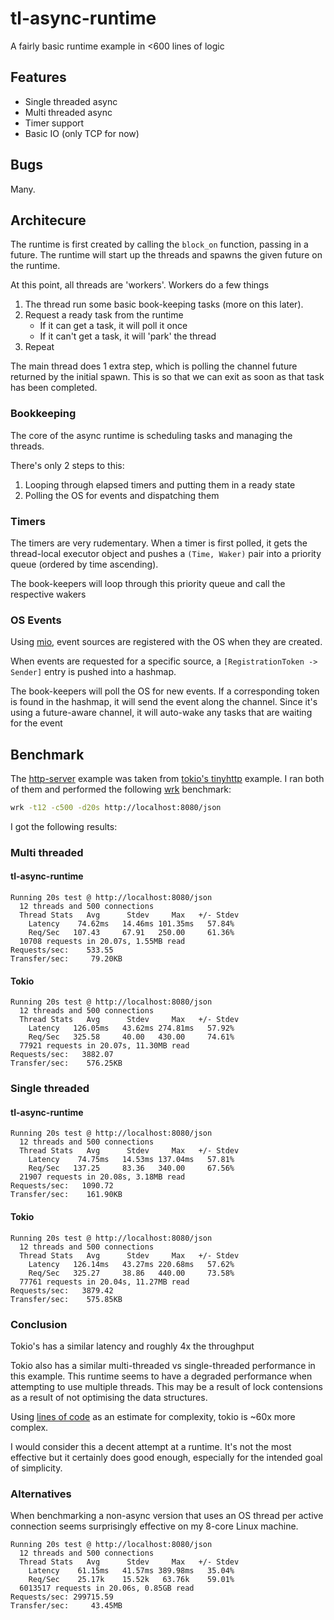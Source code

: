 # tl-async-runtime

A fairly basic runtime example in <600 lines of logic

## Features

* Single threaded async
* Multi threaded async
* Timer support
* Basic IO (only TCP for now)

## Bugs

Many.

## Architecure

The runtime is first created by calling the `block_on` function, passing in a future.
The runtime will start up the threads and spawns the given future on the runtime.

At this point, all threads are 'workers'. Workers do a few things

1. The thread run some basic book-keeping tasks (more on this later).
2. Request a ready task from the runtime
    * If it can get a task, it will poll it once
    * If it can't get a task, it will 'park' the thread
3. Repeat

The main thread does 1 extra step, which is polling the channel future returned by the initial spawn.
This is so that we can exit as soon as that task has been completed.

### Bookkeeping

The core of the async runtime is scheduling tasks and managing the threads.

There's only 2 steps to this:
1. Looping through elapsed timers and putting them in a ready state
2. Polling the OS for events and dispatching them

### Timers

The timers are very rudementary. When a timer is first polled, it
gets the thread-local executor object and pushes a `(Time, Waker)` pair
into a priority queue (ordered by time ascending).

The book-keepers will loop through this priority queue and call the respective wakers

### OS Events

Using [mio](https://crates.io/crates/mio), event sources are registered
with the OS when they are created.

When events are requested for a specific source, a `[RegistrationToken -> Sender]` entry is pushed into
a hashmap.

The book-keepers will poll the OS for new events. If a corresponding token is found in the hashmap,
it will send the event along the channel. Since it's using a future-aware channel, it will auto-wake
any tasks that are waiting for the event

## Benchmark

The [http-server](examples/http-server.rs) example was taken from [tokio's tinyhttp](https://github.com/tokio-rs/tokio/blob/e8ae65a697d04aa11d5587c45caf999cb3b7f36e/examples/tinyhttp.rs) example.
I ran both of them and performed the following [wrk](https://github.com/wg/wrk) benchmark:

```sh
wrk -t12 -c500 -d20s http://localhost:8080/json
```

I got the following results:

### Multi threaded

#### tl-async-runtime
```
Running 20s test @ http://localhost:8080/json
  12 threads and 500 connections
  Thread Stats   Avg      Stdev     Max   +/- Stdev
    Latency    74.62ms   14.46ms 101.35ms   57.84%
    Req/Sec   107.43     67.91   250.00     61.36%
  10708 requests in 20.07s, 1.55MB read
Requests/sec:    533.55
Transfer/sec:     79.20KB
```

#### Tokio
```
Running 20s test @ http://localhost:8080/json
  12 threads and 500 connections
  Thread Stats   Avg      Stdev     Max   +/- Stdev
    Latency   126.05ms   43.62ms 274.81ms   57.92%
    Req/Sec   325.58     40.00   430.00     74.61%
  77921 requests in 20.07s, 11.30MB read
Requests/sec:   3882.07
Transfer/sec:    576.25KB
```

### Single threaded

#### tl-async-runtime
```
Running 20s test @ http://localhost:8080/json
  12 threads and 500 connections
  Thread Stats   Avg      Stdev     Max   +/- Stdev
    Latency    74.75ms   14.53ms 137.04ms   57.81%
    Req/Sec   137.25     83.36   340.00     67.56%
  21907 requests in 20.08s, 3.18MB read
Requests/sec:   1090.72
Transfer/sec:    161.90KB
```

#### Tokio
```
Running 20s test @ http://localhost:8080/json
  12 threads and 500 connections
  Thread Stats   Avg      Stdev     Max   +/- Stdev
    Latency   126.14ms   43.27ms 220.68ms   57.62%
    Req/Sec   325.27     38.86   440.00     73.58%
  77761 requests in 20.04s, 11.27MB read
Requests/sec:   3879.42
Transfer/sec:    575.85KB
```

### Conclusion

Tokio's has a similar latency and roughly 4x the throughput

Tokio also has a similar multi-threaded vs single-threaded performance in this example.
This runtime seems to have a degraded performance when attempting to use multiple threads.
This may be a result of lock contensions as a result of not optimising the data structures.

Using [lines of code](https://gist.github.com/conradludgate/417ef86f1764b41606f400de247692bf) as an estimate for complexity, tokio is ~60x more complex.

I would consider this a decent attempt at a runtime. It's not the most effective but it certainly does good enough,
especially for the intended goal of simplicity.

### Alternatives

When benchmarking a non-async version that uses an OS thread per active connection seems surprisingly effective on my 8-core Linux machine.

```
Running 20s test @ http://localhost:8080/json
  12 threads and 500 connections
  Thread Stats   Avg      Stdev     Max   +/- Stdev
    Latency    61.15ms   41.57ms 389.98ms   35.04%
    Req/Sec    25.17k    15.52k   63.76k    59.01%
  6013517 requests in 20.06s, 0.85GB read
Requests/sec: 299715.59
Transfer/sec:     43.45MB
```
